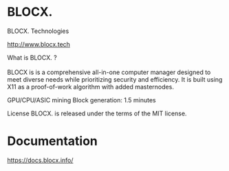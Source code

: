 # BLOCX.

BLOCX. Technologies

http://www.blocx.tech

What is BLOCX. ? <br><br>
BLOCX is is a comprehensive all-in-one computer manager designed to meet diverse needs while prioritizing security and efficiency. It is built using X11 as a proof-of-work algorithm with added masternodes.

GPU/CPU/ASIC mining
Block generation: 1.5 minutes

License
BLOCX. is released under the terms of the MIT license.

# Documentation

https://docs.blocx.info/

